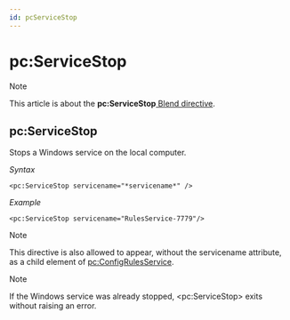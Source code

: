 ```yaml
---
id: pcServiceStop
---
```


# pc:ServiceStop



> [!NOTE]
> This article is about the **pc:ServiceStop**[ Blend directive](/docs/Repositories/Blend%20directives).

## **pc:ServiceStop**

Stops a Windows service on the local computer.

*Syntax*

```
<pc:ServiceStop servicename="*servicename*" />
```

*Example*

```language-xml
<pc:ServiceStop servicename="RulesService-7779"/>
```

> [!NOTE]
> This directive is also allowed to appear, without the servicename attribute, as a child element of [pc:ConfigRulesService](/docs/Repositories/Blend%20directives/pcConfigRulesService.md).

> [!NOTE]
> If the Windows service was already stopped, \<pc:ServiceStop> exits without raising an error.